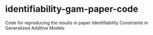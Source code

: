 # identifiability-gam-paper-code
Code for reproducing the results in paper Identifiability Constraints in Generalized Additive Models
